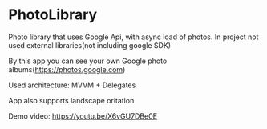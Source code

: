 # PhotoLibrary
Photo library that uses Google Api, with async load of photos.
In project not used external libraries(not including google SDK)

By this app you can see your own Google photo albums(https://photos.google.com)

Used architecture: MVVM + Delegates

App also supports landscape oritation

Demo video: https://youtu.be/X6vGU7DBe0E

